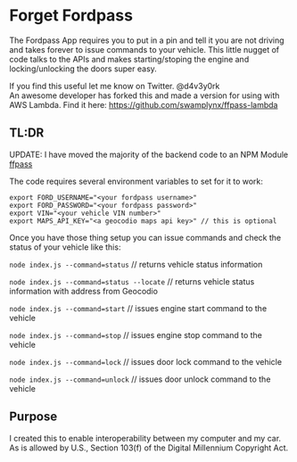 # Forget Fordpass

The Fordpass App requires you to put in a pin and tell it you are not driving and takes forever to issue commands to your vehicle. This little nugget of code talks to the APIs and makes starting/stoping the engine and locking/unlocking the doors super easy.

If you find this useful let me know on Twitter. @d4v3y0rk  
An awesome developer has forked this and made a version for using with AWS Lambda. 
Find it here: https://github.com/swamplynx/ffpass-lambda

## TL:DR

UPDATE: I have moved the majority of the backend code to an NPM Module [ffpass](https://www.npmjs.com/package/ffpass)

The code requires several environment variables to set for it to work:
```
export FORD_USERNAME="<your fordpass username>"
export FORD_PASSWORD="<your fordpass password>"
export VIN="<your vehicle VIN number>"
export MAPS_API_KEY="<a geocodio maps api key>" // this is optional
```

Once you have those thing setup you can issue commands and check the status of your vehicle like this:

`node index.js --command=status`      // returns vehicle status information

`node index.js --command=status --locate`     // returns vehicle status information with address from Geocodio

`node index.js --command=start`       // issues engine start command to the vehicle

`node index.js --command=stop`        // issues engine stop command to the vehicle

`node index.js --command=lock`        // issues door lock command to the vehicle

`node index.js --command=unlock`      // issues door unlock command to the vehicle

## Purpose

I created this to enable interoperability between my computer and my car. As is allowed by U.S., Section 103(f) of the Digital Millennium Copyright Act.
